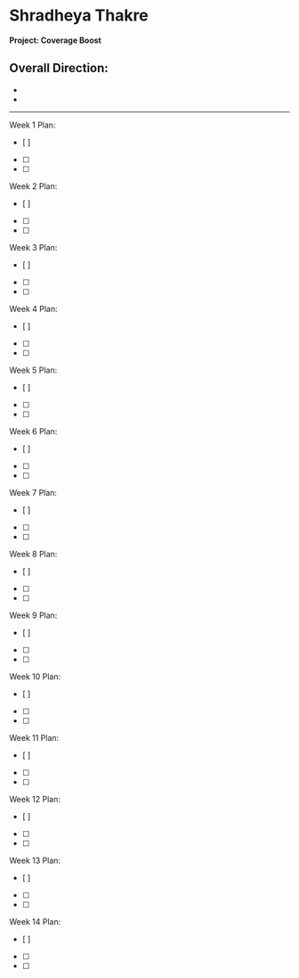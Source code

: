 # Shradheya Thakre

**Project: Coverage Boost**

Overall Direction:
- 
- 
- 

---

Week 1 Plan:
- [ ] 
- [ ] 
- [ ] 

Week 2 Plan:
- [ ] 
- [ ] 
- [ ] 

Week 3 Plan:
- [ ] 
- [ ] 
- [ ] 

Week 4 Plan:
- [ ] 
- [ ] 
- [ ] 

Week 5 Plan:
- [ ] 
- [ ] 
- [ ] 

Week 6 Plan:
- [ ] 
- [ ] 
- [ ] 

Week 7 Plan:
- [ ] 
- [ ] 
- [ ] 

Week 8 Plan:
- [ ] 
- [ ] 
- [ ] 

Week 9 Plan:
- [ ] 
- [ ] 
- [ ] 

Week 10 Plan:
- [ ] 
- [ ] 
- [ ] 

Week 11 Plan:
- [ ] 
- [ ] 
- [ ] 

Week 12 Plan:
- [ ] 
- [ ] 
- [ ] 

Week 13 Plan:
- [ ] 
- [ ] 
- [ ] 

Week 14 Plan:
- [ ] 
- [ ] 
- [ ] 
